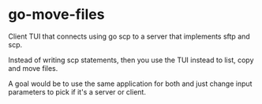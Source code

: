 # go-move-files

Client TUI that connects using go scp to a server that implements sftp and scp.

Instead of writing scp statements, then you use the TUI instead to list, copy and move files.

A goal would be to use the same application for both and just change input parameters to pick if it's a server or client.
